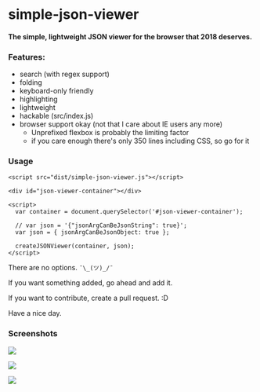 # simple-json-viewer

#### The simple, lightweight JSON viewer for the browser that 2018 deserves.

### Features:

- search (with regex support)
- folding
- keyboard-only friendly
- highlighting
- lightweight
- hackable (src/index.js)
- browser support okay (not that I care about IE users any more)
  - Unprefixed flexbox is probably the limiting factor
  - if you care enough there's only 350 lines including CSS, so go for it

### Usage

```
<script src="dist/simple-json-viewer.js"></script>

<div id="json-viewer-container"></div>

<script>
  var container = document.querySelector('#json-viewer-container');

  // var json = '{"jsonArgCanBeJsonString": true}';
  var json = { jsonArgCanBeJsonObject: true };

  createJSONViewer(container, json);
</script>
```

There are no options. `¯\_(ツ)_/¯`

If you want something added, go ahead and add it.

If you want to contribute, create a pull request. :D

Have a nice day.

### Screenshots

![](https://i.imgur.com/MaiIrtD.png)

![](https://i.imgur.com/qvXFpMs.png)

![](https://i.imgur.com/NyG1DbX.png)

